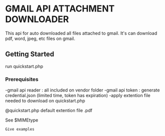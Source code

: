 # GMAIL API ATTACHMENT DOWNLOADER

This api for auto downloaded all files attached to gmail.
It's can download pdf, word, jpeg, etc files on gmail.

## Getting Started

run quickstart.php

### Prerequisites

-gmail api reader : all included on vendor folder
-gmail api token : generate credential.json (limited time, token has expiration)
-apply extention file needed to download on quickstart.php

@quickstart.php default extention file .pdf

See $MIMEtype

```
Give examples
```

